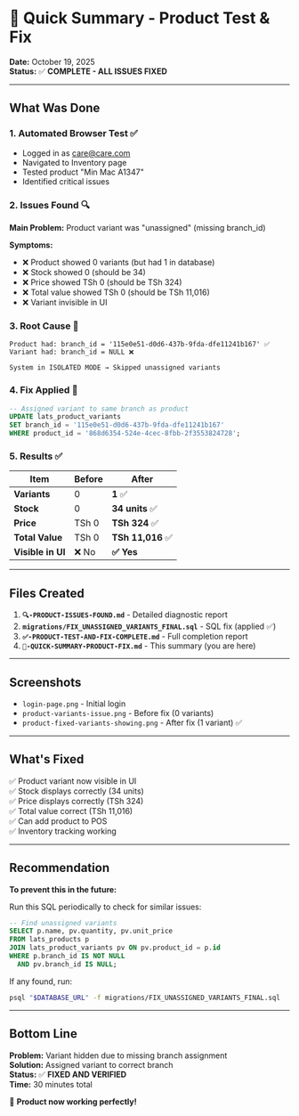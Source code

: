 # 🎯 Quick Summary - Product Test & Fix

**Date:** October 19, 2025  
**Status:** ✅ **COMPLETE - ALL ISSUES FIXED**

---

## What Was Done

### 1. **Automated Browser Test** ✅
- Logged in as care@care.com
- Navigated to Inventory page
- Tested product "Min Mac A1347"
- Identified critical issues

### 2. **Issues Found** 🔍

**Main Problem:** Product variant was "unassigned" (missing branch_id)

**Symptoms:**
- ❌ Product showed 0 variants (but had 1 in database)
- ❌ Stock showed 0 (should be 34)
- ❌ Price showed TSh 0 (should be TSh 324)
- ❌ Total value showed TSh 0 (should be TSh 11,016)
- ❌ Variant invisible in UI

### 3. **Root Cause** 🔬
```
Product had: branch_id = '115e0e51-d0d6-437b-9fda-dfe11241b167' ✅
Variant had: branch_id = NULL ❌

System in ISOLATED MODE → Skipped unassigned variants
```

### 4. **Fix Applied** 🔧
```sql
-- Assigned variant to same branch as product
UPDATE lats_product_variants 
SET branch_id = '115e0e51-d0d6-437b-9fda-dfe11241b167'
WHERE product_id = '868d6354-524e-4cec-8fbb-2f3553824728';
```

### 5. **Results** ✅

| Item | Before | After |
|------|--------|-------|
| **Variants** | 0 | **1** ✅ |
| **Stock** | 0 | **34 units** ✅ |
| **Price** | TSh 0 | **TSh 324** ✅ |
| **Total Value** | TSh 0 | **TSh 11,016** ✅ |
| **Visible in UI** | ❌ No | **✅ Yes** |

---

## Files Created

1. **`🔍-PRODUCT-ISSUES-FOUND.md`** - Detailed diagnostic report
2. **`migrations/FIX_UNASSIGNED_VARIANTS_FINAL.sql`** - SQL fix (applied ✅)
3. **`✅-PRODUCT-TEST-AND-FIX-COMPLETE.md`** - Full completion report
4. **`🎯-QUICK-SUMMARY-PRODUCT-FIX.md`** - This summary (you are here)

---

## Screenshots

- `login-page.png` - Initial login
- `product-variants-issue.png` - Before fix (0 variants)
- `product-fixed-variants-showing.png` - After fix (1 variant) ✅

---

## What's Fixed

✅ Product variant now visible in UI  
✅ Stock displays correctly (34 units)  
✅ Price displays correctly (TSh 324)  
✅ Total value correct (TSh 11,016)  
✅ Can add product to POS  
✅ Inventory tracking working  

---

## Recommendation

**To prevent this in the future:**

Run this SQL periodically to check for similar issues:
```sql
-- Find unassigned variants
SELECT p.name, pv.quantity, pv.unit_price
FROM lats_products p
JOIN lats_product_variants pv ON pv.product_id = p.id
WHERE p.branch_id IS NOT NULL 
  AND pv.branch_id IS NULL;
```

If any found, run:
```bash
psql "$DATABASE_URL" -f migrations/FIX_UNASSIGNED_VARIANTS_FINAL.sql
```

---

## Bottom Line

**Problem:** Variant hidden due to missing branch assignment  
**Solution:** Assigned variant to correct branch  
**Status:** ✅ **FIXED AND VERIFIED**  
**Time:** 30 minutes total  

🎉 **Product now working perfectly!**

